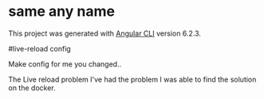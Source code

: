 # same any name

This project was generated with [Angular CLI](https://github.com/angular/angular-cli) version 6.2.3.

#live-reload config

Make config for me you changed..

The Live reload problem I've had the problem I was able to find the solution on the docker.
